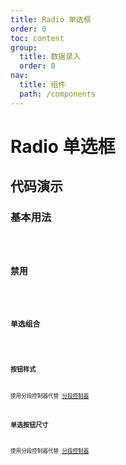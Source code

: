 ```yaml
---
title: Radio 单选框
order: 0
toc: content
group:
  title: 数据录入
  order: 0
nav:
  title: 组件
  path: /components
---
```


# Radio 单选框

## 代码演示

### 基本用法

<code src="./demos/basic.tsx" />

### 禁用

<code src="./demos/disabled.tsx" />

### 单选组合

<code src="./demos/group.tsx" />

### 按钮样式

使用分段控制器代替 [分段控制器](https://styles.xingkang.wang/components/segmented)

### 单选按钮尺寸

使用分段控制器代替 [分段控制器](https://styles.xingkang.wang/components/segmented)
